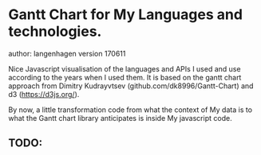 # Gantt Chart for My Languages and technologies.
author: langenhagen
version 170611


Nice Javascript visualisation of the languages and APIs I used and use
according to the years when I used them.
It is based on the gantt chart approach from Dimitry Kudrayvtsev (github.com/dk8996/Gantt-Chart)
and d3 (https://d3js.org/).

By now, a little transformation code from what the context of My data is to what the
Gantt chart library anticipates is inside My javascript code.

## TODO:

